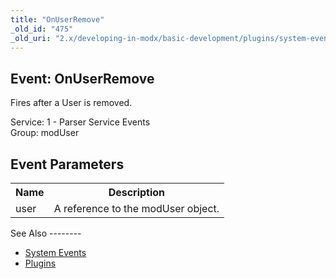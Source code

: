```yaml
---
title: "OnUserRemove"
_old_id: "475"
_old_uri: "2.x/developing-in-modx/basic-development/plugins/system-events/onuserremove"
---
```


Event: OnUserRemove
-------------------

Fires after a User is removed.

Service: 1 - Parser Service Events   
Group: modUser

Event Parameters
----------------

<table><tbody><tr><th>Name</th><th>Description</th></tr><tr><td>user</td><td>A reference to the modUser object.</td></tr></tbody></table>See Also
--------

- [System Events](developing-in-modx/basic-development/plugins/system-events "System Events")
- [Plugins](developing-in-modx/basic-development/plugins "Plugins")
